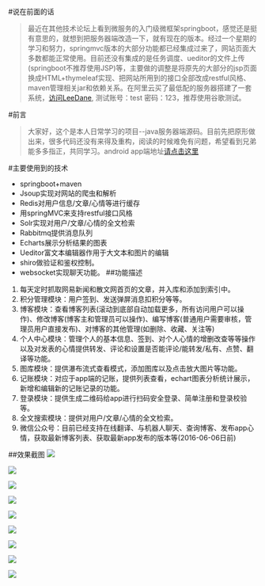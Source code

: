 #说在前面的话
  > 最近在其他技术论坛上看到微服务的入门级微框架springboot，感觉还是挺有意思的，就想到把服务器端改造一下，就有现在的版本。经过一个星期的学习和努力，springmvc版本的大部分功能都已经集成过来了，网站页面大多数都能正常使用。目前还没有集成的是任务调度、ueditor的文件上传(springboot不推荐使用JSP)等，主要做的调整是将原先的大部分的jsp页面换成HTML+thymeleaf实现、把网站所用到的接口全部改成restful风格、maven管理相关jar和依赖关系。在阿里云买了最低配的服务器搭建了一套系统，[访问LeeDane](http://www.onlyloveu.top), 测试账号：test 密码：123，推荐使用谷歌测试。

#前言
  > 大家好，这个是本人日常学习的项目--java服务器端源码。目前先把原形做出来，很多代码还没有来得及重构，阅读的时候难免有问题，希望看到兄弟能多多指正，共同学习。android app端地址[请点击这里](https://github.com/LeeDane/app)

#主要使用到的技术
  * springboot+maven
  * Jsoup实现对网站的爬虫和解析
  * Redis对用户信息/文章/心情等进行缓存
  * 用springMVC来支持restful接口风格
  * Solr实现对用户/文章/心情的全文检索
  * Rabbitmq提供消息队列
  * Echarts展示分析结果的图表
  * Ueditor富文本编辑器作用于大文本和图片的编辑
  * shiro做验证和鉴权控制。
  * websocket实现聊天功能。
##功能描述
  1. 每天定时抓取网易新闻和散文网首页的文章，并入库和添加到索引中。
  2. 积分管理模块：用户签到、发送弹屏消息扣积分等等。
  3. 博客模块：查看博客列表(滚动到底部自动加载更多，所有访问用户可以操作)、修改博客(博客主和管理员可以操作)、编写博客(普通用户需要审核，管理员用户直接发布)、对博客的其他管理(如删除、收藏、关注等)
  4. 个人中心模块：管理个人的基本信息、签到、对个人心情的增删改查等等操作以及对发表的心情提供转发、评论和设置是否能评论/能转发/私有、点赞、翻译等功能。
  5. 图库模块：提供瀑布流式查看模式，添加图库以及点击放大图片等功能。
  6. 记账模块：对应于app端的记账，提供列表查看，echart图表分析统计展示，新增和编辑新的记账记录的功能。
  7. 登录模块：提供生成二维码给app进行扫码安全登录、简单注册和登录校验等。
  8. 全文搜索模块：提供对用户/文章/心情的全文检索。
  8. 微信公众号：目前已经支持在线翻译、与机器人聊天、查询博客、发布app心情，获取最新博客列表、获取最新app发布的版本等(2016-06-06日前)

##效果截图
![](http://7xnv8i.com1.z0.glb.clouddn.com/leedaneweb-github-001.png?imageView/2/w/800/q/90)

![](http://7xnv8i.com1.z0.glb.clouddn.com/leedaneweb-github-002.png?imageView/2/w/800/q/90)

![](http://7xnv8i.com1.z0.glb.clouddn.com/leedaneweb-github-003.png?imageView/2/w/800/q/90)

![](http://7xnv8i.com1.z0.glb.clouddn.com/leedaneweb-github-004.png?imageView/2/w/800/q/90)

![](http://7xnv8i.com1.z0.glb.clouddn.com/leedaneweb-github-005.png?imageView/2/w/800/q/90)

![](http://7xnv8i.com1.z0.glb.clouddn.com/leedaneweb-github-006.png?imageView/2/w/800/q/90)

![](http://7xnv8i.com1.z0.glb.clouddn.com/leedaneweb-github-007.png?imageView/2/w/800/q/90)

![](http://7xnv8i.com1.z0.glb.clouddn.com/leedaneweb-github-008.png?imageView/2/w/800/q/90)

![](http://7xnv8i.com1.z0.glb.clouddn.com/leedaneweb-github-010.png?imageView/2/w/800/q/90)




